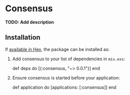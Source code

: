 # Consensus

**TODO: Add description**

## Installation

If [available in Hex](https://hex.pm/docs/publish), the package can be installed as:

  1. Add consensus to your list of dependencies in `mix.exs`:

        def deps do
          [{:consensus, "~> 0.0.1"}]
        end

  2. Ensure consensus is started before your application:

        def application do
          [applications: [:consensus]]
        end
